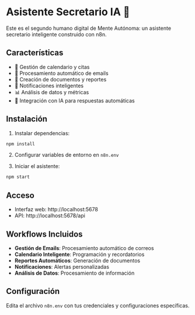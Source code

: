 # Asistente Secretario IA 🤖

Este es el segundo humano digital de Mente Autónoma: un asistente secretario inteligente construido con n8n.

## Características

- 📅 Gestión de calendario y citas
- 📧 Procesamiento automático de emails
- 📝 Creación de documentos y reportes
- 🔔 Notificaciones inteligentes
- 📊 Análisis de datos y métricas
- 🤖 Integración con IA para respuestas automáticas

## Instalación

1. Instalar dependencias:
```bash
npm install
```

2. Configurar variables de entorno en `n8n.env`

3. Iniciar el asistente:
```bash
npm start
```

## Acceso

- Interfaz web: http://localhost:5678
- API: http://localhost:5678/api

## Workflows Incluidos

- **Gestión de Emails**: Procesamiento automático de correos
- **Calendario Inteligente**: Programación y recordatorios
- **Reportes Automáticos**: Generación de documentos
- **Notificaciones**: Alertas personalizadas
- **Análisis de Datos**: Procesamiento de información

## Configuración

Edita el archivo `n8n.env` con tus credenciales y configuraciones específicas.
